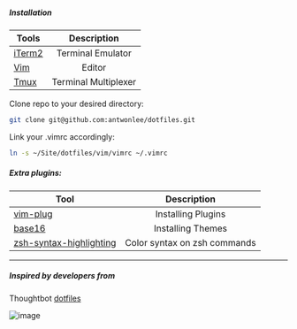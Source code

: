 ##### Installation

| Tools    |      Description |
|----------|:-------------:|
| [iTerm2](https://www.iterm2.com) | Terminal Emulator |
| [Vim](http://www.vim.org) | Editor |
| [Tmux](https://tmux.github.io) | Terminal Multiplexer |

Clone repo to your desired directory:

```bash
git clone git@github.com:antwonlee/dotfiles.git
```

Link your .vimrc accordingly:

```bash
ln -s ~/Site/dotfiles/vim/vimrc ~/.vimrc
```

##### Extra plugins:

| Tool    |      Description |
|----------|:-------------:|
| [vim-plug](https://github.com/junegunn/vim-plug) | Installing Plugins |
| [base16](https://github.com/chriskempson/base16-vim) | Installing Themes |
| [zsh-syntax-highlighting](https://github.com/zsh-users/zsh-syntax-highlighting) | Color syntax on zsh commands |

---

##### Inspired by developers from

Thoughtbot [dotfiles](https://github.com/thoughtbot/dotfiles)

![image](https://camo.githubusercontent.com/23e90466577ec68e58aa328113e15b756cd0c946/687474703a2f2f74686f75676874626f742e636f6d2f696d616765732f746d2f6c6f676f2e706e67)
